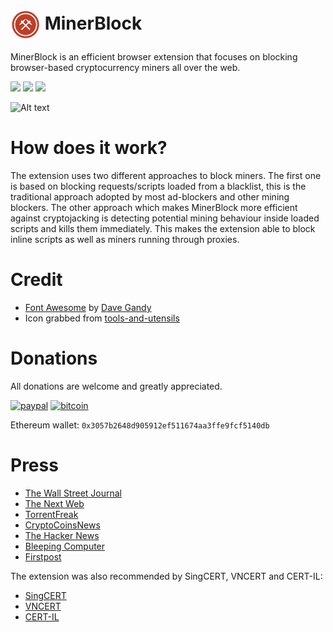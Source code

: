 # <img src="/icons/icon_48.png" align="absmiddle"> MinerBlock
MinerBlock is an efficient browser extension that focuses on blocking browser-based cryptocurrency miners all over the web.

[<img src="https://developer.chrome.com/webstore/images/ChromeWebStore_BadgeWBorder_v2_206x58.png">](https://chrome.google.com/webstore/detail/minerblock/emikbbbebcdfohonlaifafnoanocnebl) [<img src="https://dev.opera.com/extensions/branding-guidelines/addons_206x58_en@2x.png" width="206">](https://addons.opera.com/en/extensions/details/minerblock/) [<img src="https://addons.cdn.mozilla.net/static/img/addons-buttons/AMO-button_1.png">](https://addons.mozilla.org/en-US/firefox/addon/minerblock-origin/)

![Alt text](https://i.imgur.com/XFJ6Ps8.png)

# How does it work?
The extension uses two different approaches to block miners. The first one is based on blocking requests/scripts loaded from a blacklist, this is the traditional approach adopted by most ad-blockers and other mining blockers. The other approach which makes MinerBlock more efficient against cryptojacking is detecting potential mining behaviour inside loaded scripts and kills them immediately. This makes the extension able to block inline scripts as well as miners running through proxies.

# Credit
- [Font Awesome](http://fontawesome.io/) by [Dave Gandy](https://github.com/davegandy)
- Icon grabbed from [tools-and-utensils](https://www.shareicon.net/author/tools-and-utensils)

# Donations
All donations are welcome and greatly appreciated.

[![paypal](https://img.shields.io/badge/Donate-Paypal-blue.svg)](https://www.paypal.me/xd4rker/10)
[![bitcoin](https://img.shields.io/badge/Donate-Bitcoin-yellow.svg)](https://blockchain.info/payment_request?address=1PYj4Bd6YwGzqjb46Ww6buGpTUEt3EZLx4)

Ethereum wallet: `0x3057b2648d905912ef511674aa3ffe9fcf5140db`

# Press
- [The Wall Street Journal](https://www.wsj.com/articles/how-to-keep-cryptojackers-off-your-devices-as-bitcoin-soars-1513773371)
- [The Next Web](https://thenextweb.com/apps/2017/09/19/cpu-cryptocurrency-miner-blocker/)
- [TorrentFreak](https://torrentfreak.com/cryptocurrency-miner-targeted-by-anti-virus-and-adblock-tools-170926/)
- [CryptoCoinsNews](https://www.cryptocoinsnews.com/pirate-bay-resumes-mining-monero-using-visitor-cpu-power/)
- [The Hacker News](https://thehackernews.com/2017/10/coinhive-cryptocurrency-miner.html)
- [Bleeping Computer](https://www.bleepingcomputer.com/news/security/psa-the-pirate-bay-is-running-an-in-browser-cryptocurrency-miner-with-no-opt-out/)
- [Firstpost](http://www.firstpost.com/tech/news-analysis/how-to-keep-away-cryptocurrency-miners-away-from-chipping-away-at-your-cpu-4061301.html)

The extension was also recommended by SingCERT, VNCERT and CERT-IL:
- [SingCERT](https://www.csa.gov.sg/singcert/news/advisories-alerts/alert-on-browser-based-digital-currency-mining)
- [VNCERT](http://english.mic.gov.vn/Pages/TinTuc/136048/VNCERT-orders-quick-action-against-CoinHive.html)
- [CERT-IL](https://www.gov.il/he/Departments/publications/reports/cryptocurrency)

